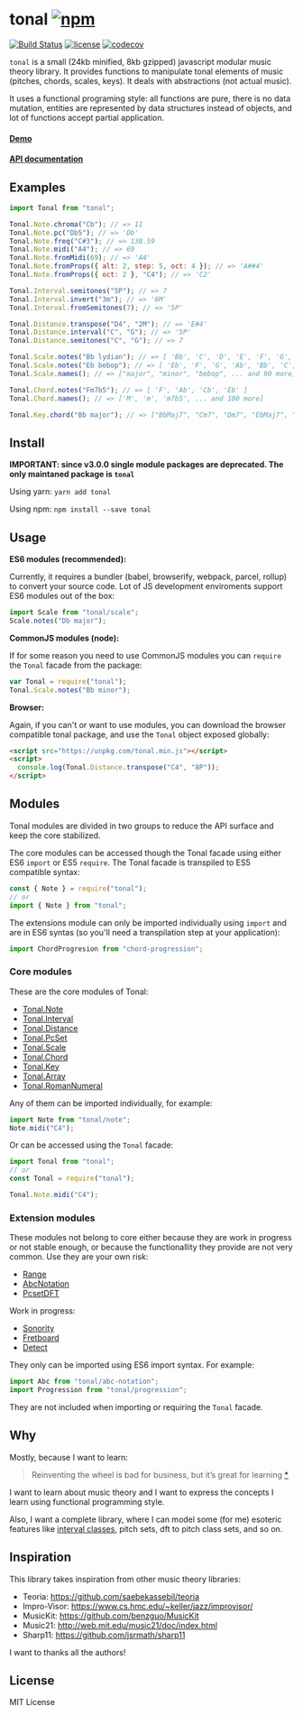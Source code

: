 # tonal [![npm](https://img.shields.io/npm/v/tonal.svg?style=flat-square)](https://www.npmjs.com/package/tonal)

[![Build Status](https://travis-ci.org/danigb/tonal.svg?branch=master&style=flat-square)](https://travis-ci.org/danigb/tonal) [![license](https://img.shields.io/npm/l/tonal.svg)](https://www.npmjs.com/package/tonal)
[![codecov](https://codecov.io/gh/danigb/tonal/branch/master/graph/badge.svg)](https://codecov.io/gh/danigb/tonal)

`tonal` is a small (24kb minified, 8kb gzipped) javascript modular music theory library. It provides functions to manipulate tonal elements of music (pitches, chords, scales, keys). It deals with abstractions (not actual music).

It uses a functional programing style: all functions are pure, there is no data mutation, entities are represented by data structures instead of objects, and lot of functions accept partial application.

#### [Demo](https://danigb.github.io/tonal-app/)

#### [API documentation](http://danigb.github.io/tonal/)

## Examples

```js
import Tonal from "tonal";

Tonal.Note.chroma("Cb"); // => 11
Tonal.Note.pc("Db5"); // => 'Db'
Tonal.Note.freq("C#3"); // => 138.59
Tonal.Note.midi("A4"); // => 69
Tonal.Note.fromMidi(69); // => 'A4'
Tonal.Note.fromProps({ alt: 2, step: 5, oct: 4 }); // => 'A##4'
Tonal.Note.fromProps({ oct: 2 }, "C4"); // => 'C2'

Tonal.Interval.semitones("5P"); // => 7
Tonal.Interval.invert("3m"); // => '6M'
Tonal.Interval.fromSemitones(7); // => '5P'

Tonal.Distance.transpose("D4", "2M"); // => 'E#4'
Tonal.Distance.interval("C", "G"); // => '5P'
Tonal.Distance.semitones("C", "G"); // => 7

Tonal.Scale.notes("Bb lydian"); // => [ 'Bb', 'C', 'D', 'E', 'F', 'G', 'A']
Tonal.Scale.notes("Eb bebop"); // => [ 'Eb', 'F', 'G', 'Ab', 'Bb', 'C', 'Db', 'D' ]
Tonal.Scale.names(); // => ["major", "minor", "bebop", ... and 90 more]

Tonal.Chord.notes("Fm7b5"); // => [ 'F', 'Ab', 'Cb', 'Eb' ]
Tonal.Chord.names(); // => ['M', 'm', 'm7b5', ... and 100 more]

Tonal.Key.chord("Bb major"); // => ["BbMaj7", "Cm7", "Dm7", "EbMaj7", "F7", "Gm7", "Am7b5W]
```

## Install

**IMPORTANT: since v3.0.0 single module packages are deprecated. The only maintaned package is `tonal`**

Using yarn: `yarn add tonal`

Using npm: `npm install --save tonal`

## Usage

**ES6 modules (recommended):**

Currently, it requires a bundler (babel, browserify, webpack, parcel, rollup) to convert your source code. Lot of JS development enviroments support ES6 modules out of the box:

```js
import Scale from "tonal/scale";
Scale.notes("Db major");
```

**CommonJS modules (node):**

If for some reason you need to use CommonJS modules you can `require` the `Tonal` facade from the package:

```js
var Tonal = require("tonal");
Tonal.Scale.notes("Bb minor");
```

**Browser:**

Again, if you can't or want to use modules, you can download the browser compatible tonal package, and use the `Tonal` object exposed globally:

```html
<script src="https://unpkg.com/tonal.min.js"></script>
<script>
  console.log(Tonal.Distance.transpose("C4", "8P"));
</script>
```

## Modules

Tonal modules are divided in two groups to reduce the API surface and keep the core stabilized.

The core modules can be accessed though the Tonal facade using either ES6 `import` or ES5 `require`. The Tonal facade is transpiled to ES5 compatible syntax:

```js
const { Note } = require("tonal");
// or
import { Note } from "tonal";
```

The extensions module can only be imported individually using `import` and are in ES6 syntas (so you'll need a transpilation step at your application):

```js
import ChordProgresion from "chord-progression";
```

### Core modules

These are the core modules of Tonal:

- [Tonal.Note](https://github.com/danigb/tonal/tree/master/note)
- [Tonal.Interval](https://github.com/danigb/tonal/tree/master/interval)
- [Tonal.Distance](https://github.com/danigb/tonal/tree/master/distance)
- [Tonal.PcSet](https://github.com/danigb/tonal/tree/master/pcset)
- [Tonal.Scale](https://github.com/danigb/tonal/tree/master/scale)
- [Tonal.Chord](https://github.com/danigb/tonal/tree/master/chord)
- [Tonal.Key](https://github.com/danigb/tonal/tree/master/key)
- [Tonal.Array](https://github.com/danigb/tonal/tree/master/array)
- [Tonal.RomanNumeral](https://github.com/danigb/tonal/tree/master/roman-numeral)

Any of them can be imported individually, for example:

```js
import Note from "tonal/note";
Note.midi("C4");
```

Or can be accessed using the `Tonal` facade:

```js
import Tonal from "tonal";
// or
const Tonal = require("tonal");

Tonal.Note.midi("C4");
```

### Extension modules

These modules not belong to core either because they are work in progress or not stable enough, or because the functionallity they provide are not very common. Use they are your own risk:

- [Range](https://github.com/danigb/tonal/tree/master/range)
- [AbcNotation](https://github.com/danigb/tonal/tree/master/abc-notation)
- [PcsetDFT](https://github.com/danigb/tonal/tree/master/pcset-dft)

Work in progress:

- [Sonority](https://github.com/danigb/tonal/tree/master/sonority)
- [Fretboard](https://github.com/danigb/tonal/tree/master/fretboard)
- [Detect](https://github.com/danigb/tonal/tree/master/progression)

They only can be imported using ES6 import syntax. For example:

```js
import Abc from "tonal/abc-notation";
import Progression from "tonal/progression";
```

They are not included when importing or requiring the `Tonal` facade.

## Why

Mostly, because I want to learn:

> Reinventing the wheel is bad for business, but it’s great for learning
> [\*](http://philipwalton.com/articles/how-to-become-a-great-front-end-engineer)

I want to learn about music theory and I want to express the concepts I learn using functional programming style.

Also, I want a complete library, where I can model some (for me) esoteric features like [interval classes](http://danigb.github.io/tonal/module-Interval.html#.ic), pitch sets, dft to pitch class sets, and so on.

## Inspiration

This library takes inspiration from other music theory libraries:

- Teoria: https://github.com/saebekassebil/teoria
- Impro-Visor: https://www.cs.hmc.edu/~keller/jazz/improvisor/
- MusicKit: https://github.com/benzguo/MusicKit
- Music21: http://web.mit.edu/music21/doc/index.html
- Sharp11: https://github.com/jsrmath/sharp11

I want to thanks all the authors!

## License

MIT License

```

```
